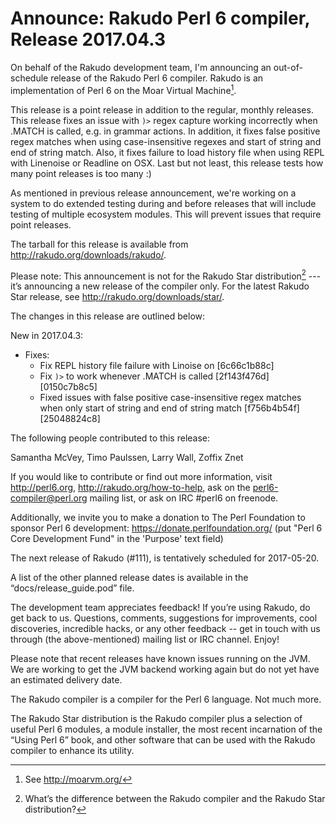 # Announce: Rakudo Perl 6 compiler, Release 2017.04.3

On behalf of the Rakudo development team, I'm announcing an
out-of-schedule release of the Rakudo Perl 6 compiler.
Rakudo is an implementation of Perl 6 on the Moar Virtual Machine[^1].

This release is a point release in addition to the regular, monthly
releases. This release fixes an issue with `)>` regex capture working
incorrectly when .MATCH is called, e.g. in grammar actions. In addition,
it fixes false positive regex matches when using case-insensitive regexes
and start of string and end of string match. Also, it fixes failure to
load history file when using REPL with Linenoise or Readline on OSX. Last
but not least, this release tests how many point releases is too many :)

As mentioned in previous release announcement, we're working on a system
to do extended testing during and before releases that will include testing
of multiple ecosystem modules. This will prevent issues that require point releases.

The tarball for this release is available from <http://rakudo.org/downloads/rakudo/>.

Please note: This announcement is not for the Rakudo Star
distribution[^2] --- it’s announcing a new release of the compiler
only. For the latest Rakudo Star release, see
<http://rakudo.org/downloads/star/>.

The changes in this release are outlined below:

New in 2017.04.3:
 + Fixes:
    + Fix REPL history file failure with Linoise on [6c66c1b88c]
    + Fix `)>` to work whenever .MATCH is called [2f143f476d][0150c7b8c5]
    + Fixed issues with false positive case-insensitive regex matches
        when only start of string and end of string match [f756b4b54f][25048824c8]

The following people contributed to this release:

Samantha McVey, Timo Paulssen, Larry Wall, Zoffix Znet

If you would like to contribute or find out more information, visit
<http://perl6.org>, <http://rakudo.org/how-to-help>, ask on the
<perl6-compiler@perl.org> mailing list, or ask on IRC #perl6 on freenode.

Additionally, we invite you to make a donation to The Perl Foundation
to sponsor Perl 6 development: <https://donate.perlfoundation.org/>
(put "Perl 6 Core Development Fund" in the 'Purpose' text field)

The next release of Rakudo (#111), is tentatively scheduled for 2017-05-20.

A list of the other planned release dates is available in the
“docs/release_guide.pod” file.

The development team appreciates feedback! If you’re using Rakudo, do
get back to us. Questions, comments, suggestions for improvements, cool
discoveries, incredible hacks, or any other feedback -- get in touch with
us through (the above-mentioned) mailing list or IRC channel. Enjoy!

Please note that recent releases have known issues running on the JVM.
We are working to get the JVM backend working again but do not yet have
an estimated delivery date.

[^1]: See <http://moarvm.org/>

[^2]: What’s the difference between the Rakudo compiler and the Rakudo
Star distribution?

[^3]: NQP stands for 'Not Quite Perl', which is a language/environment
that Rakudo is largely written in. See https://github.com/perl6/nqp

The Rakudo compiler is a compiler for the Perl 6 language.
Not much more.

The Rakudo Star distribution is the Rakudo compiler plus a selection
of useful Perl 6 modules, a module installer, the most recent
incarnation of the “Using Perl 6” book, and other software that can
be used with the Rakudo compiler to enhance its utility.

